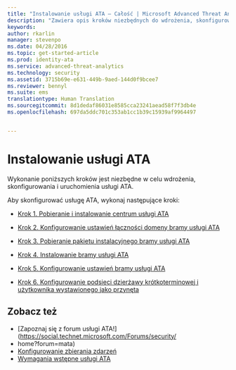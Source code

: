 ```yaml
---
title: "Instalowanie usługi ATA — Całość | Microsoft Advanced Threat Analytics"
description: "Zawiera opis kroków niezbędnych do wdrożenia, skonfigurowania i uruchomienia usługi ATA."
keywords: 
author: rkarlin
manager: stevenpo
ms.date: 04/28/2016
ms.topic: get-started-article
ms.prod: identity-ata
ms.service: advanced-threat-analytics
ms.technology: security
ms.assetid: 3715b69e-e631-449b-9aed-144d0f9bcee7
ms.reviewer: bennyl
ms.suite: ems
translationtype: Human Translation
ms.sourcegitcommit: 8d1dedaf86031e8585cca23241aead58f7f3db4e
ms.openlocfilehash: 697da5ddc701c353ab1cc1b39c15939af9964497


---
```


# Instalowanie usługi ATA

Wykonanie poniższych kroków jest niezbędne w celu wdrożenia, skonfigurowania i uruchomienia usługi ATA.

Aby skonfigurować usługę ATA, wykonaj następujące kroki:


-   [Krok 1. Pobieranie i instalowanie centrum usługi ATA](install-ata-step1.md)

-   [Krok 2. Konfigurowanie ustawień łączności domeny bramy usługi ATA](install-ata-step2.md)

-   [Krok 3. Pobieranie pakietu instalacyjnego bramy usługi ATA](install-ata-step3.md)

-   [Krok 4. Instalowanie bramy usługi ATA](install-ata-step4.md)

-   [Krok 5. Konfigurowanie ustawień bramy usługi ATA](install-ata-step5.md)

-   [Krok 6. Konfigurowanie podsieci dzierżawy krótkoterminowej i użytkownika wystawionego jako przynęta](install-ata-step6.md)


## Zobacz też

- [Zapoznaj się z forum usługi ATA!](https://social.technet.microsoft.com/Forums/security/
- home?forum=mata)
- [Konfigurowanie zbierania zdarzeń](configure-event-collection.md)
- [Wymagania wstępne usługi ATA](/advanced-threat-analytics/plan-design/ata-prerequisites)




<!--HONumber=Jun16_HO4-->


